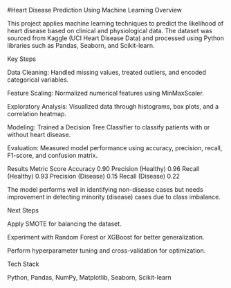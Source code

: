 #Heart Disease Prediction Using Machine Learning
Overview

This project applies machine learning techniques to predict the likelihood of heart disease based on clinical and physiological data.
The dataset was sourced from Kaggle (UCI Heart Disease Data) and processed using Python libraries such as Pandas, Seaborn, and Scikit-learn.

Key Steps

Data Cleaning: Handled missing values, treated outliers, and encoded categorical variables.

Feature Scaling: Normalized numerical features using MinMaxScaler.

Exploratory Analysis: Visualized data through histograms, box plots, and a correlation heatmap.

Modeling: Trained a Decision Tree Classifier to classify patients with or without heart disease.

Evaluation: Measured model performance using accuracy, precision, recall, F1-score, and confusion matrix.

Results
Metric	Score
Accuracy	0.90
Precision (Healthy)	0.96
Recall (Healthy)	0.93
Precision (Disease)	0.15
Recall (Disease)	0.22

The model performs well in identifying non-disease cases but needs improvement in detecting minority (disease) cases due to class imbalance.

Next Steps

Apply SMOTE for balancing the dataset.

Experiment with Random Forest or XGBoost for better generalization.

Perform hyperparameter tuning and cross-validation for optimization.

Tech Stack

Python, Pandas, NumPy, Matplotlib, Seaborn, Scikit-learn

